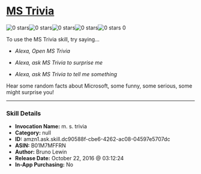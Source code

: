 # [MS Trivia](http://alexa.amazon.com/#skills/amzn1.ask.skill.dc90588f-cbe6-4262-ac08-04597e5707dc)
![0 stars](../../images/ic_star_border_black_18dp_1x.png)![0 stars](../../images/ic_star_border_black_18dp_1x.png)![0 stars](../../images/ic_star_border_black_18dp_1x.png)![0 stars](../../images/ic_star_border_black_18dp_1x.png)![0 stars](../../images/ic_star_border_black_18dp_1x.png) 0

To use the MS Trivia skill, try saying...

* *Alexa, Open MS Trivia*

* *Alexa, ask MS Trivia to surprise me*

* *Alexa, ask MS Trivia to tell me something*

Hear some random facts about Microsoft, some funny, some serious, some might surprise you!

***

### Skill Details

* **Invocation Name:** m. s. trivia
* **Category:** null
* **ID:** amzn1.ask.skill.dc90588f-cbe6-4262-ac08-04597e5707dc
* **ASIN:** B01M7MFFRN
* **Author:** Bruno Lewin
* **Release Date:** October 22, 2016 @ 03:12:24
* **In-App Purchasing:** No
